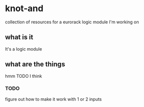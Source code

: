 # knot-and
collection of resources for a eurorack logic module I'm working on

## what is it
It's a logic module 

## what are the things
hmm TODO I think

### TODO
figure out how to make it work with 1 or 2 inputs
